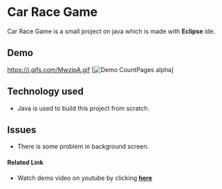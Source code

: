 # Car Race Game
Car Race Game is a small project on java which is made with **Eclipse** ide. 


##  Demo





https://j.gifs.com/MwzjpA.gif
[![Demo CountPages alpha](https://j.gifs.com/MwzjpA.gif)] 
         
                                                       
     
                                                                                                          
                                                        
                                                      
                                                        





## Technology used


- Java is used to build this project from scratch.

## Issues

- There is some problem in background screen.

#### Related Link

- Watch demo video on youtube by clicking [**here**](https://youtu.be/7PB2FWN2f9E)
